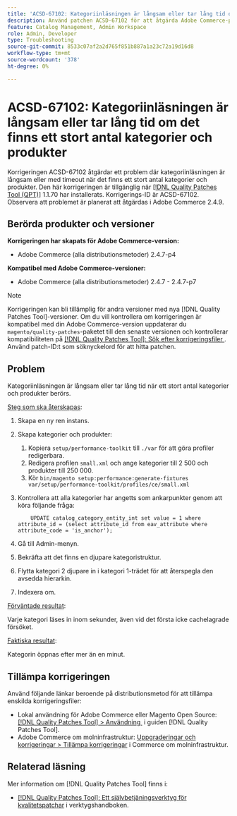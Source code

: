 ```yaml
---
title: 'ACSD-67102: Kategoriinläsningen är långsam eller tar lång tid om det finns ett stort antal kategorier och produkter'
description: Använd patchen ACSD-67102 för att åtgärda Adobe Commerce-problemet där kategoriinläsningen är långsam eller där det finns många kategorier och produkter.
feature: Catalog Management, Admin Workspace
role: Admin, Developer
type: Troubleshooting
source-git-commit: 8533c07af2a2d765f851b887a1a23c72a19d16d8
workflow-type: tm+mt
source-wordcount: '378'
ht-degree: 0%

---
```



# ACSD-67102: Kategoriinläsningen är långsam eller tar lång tid om det finns ett stort antal kategorier och produkter

Korrigeringen ACSD-67102 åtgärdar ett problem där kategoriinläsningen är långsam eller med timeout när det finns ett stort antal kategorier och produkter. Den här korrigeringen är tillgänglig när [[!DNL Quality Patches Tool (QPT)]](/help/tools/quality-patches-tool/quality-patches-tool-to-self-serve-quality-patches.md) 1.1.70 har installerats. Korrigerings-ID är ACSD-67102. Observera att problemet är planerat att åtgärdas i Adobe Commerce 2.4.9.

## Berörda produkter och versioner

**Korrigeringen har skapats för Adobe Commerce-version:**

* Adobe Commerce (alla distributionsmetoder) 2.4.7-p4

**Kompatibel med Adobe Commerce-versioner:**

* Adobe Commerce (alla distributionsmetoder) 2.4.7 - 2.4.7-p7

>[!NOTE]
>
>Korrigeringen kan bli tillämplig för andra versioner med nya [!DNL Quality Patches Tool]-versioner. Om du vill kontrollera om korrigeringen är kompatibel med din Adobe Commerce-version uppdaterar du `magento/quality-patches`-paketet till den senaste versionen och kontrollerar kompatibiliteten på [[!DNL Quality Patches Tool]: Sök efter korrigeringsfiler &#x200B;](https://experienceleague.adobe.com/tools/commerce-quality-patches/index.html). Använd patch-ID:t som söknyckelord för att hitta patchen.

## Problem

Kategoriinläsningen är långsam eller tar lång tid när ett stort antal kategorier och produkter berörs.

<u>Steg som ska återskapas</u>:

1. Skapa en ny ren instans.
1. Skapa kategorier och produkter:
   1. Kopiera `setup/performance-toolkit` till `./var` för att göra profiler redigerbara.
   1. Redigera profilen `small.xml` och ange kategorier till 2 500 och produkter till 250 000.
   1. Kör `bin/magento setup:performance:generate-fixtures var/setup/performance-toolkit/profiles/ce/small.xml`
1. Kontrollera att alla kategorier har angetts som ankarpunkter genom att köra följande fråga:

   ```
       UPDATE catalog_category_entity_int set value = 1 where attribute_id = (select attribute_id from eav_attribute where attribute_code = 'is_anchor'); 
   ```

1. Gå till Admin-menyn.
1. Bekräfta att det finns en djupare kategoristruktur.
1. Flytta kategori 2 djupare in i kategori 1-trädet för att återspegla den avsedda hierarkin.
1. Indexera om.

<u>Förväntade resultat</u>:

Varje kategori läses in inom sekunder, även vid det första icke cachelagrade försöket.

<u>Faktiska resultat</u>:

Kategorin öppnas efter mer än en minut.

## Tillämpa korrigeringen

Använd följande länkar beroende på distributionsmetod för att tillämpa enskilda korrigeringsfiler:

* Lokal användning för Adobe Commerce eller Magento Open Source: [[!DNL Quality Patches Tool] > Användning &#x200B;](/help/tools/quality-patches-tool/usage.md) i guiden [!DNL Quality Patches Tool].
* Adobe Commerce om molninfrastruktur: [Uppgraderingar och korrigeringar > Tillämpa korrigeringar](https://experienceleague.adobe.com/docs/commerce-cloud-service/user-guide/develop/upgrade/apply-patches.html) i Commerce om molninfrastruktur.

## Relaterad läsning

Mer information om [!DNL Quality Patches Tool] finns i:

* [[!DNL Quality Patches Tool]: Ett självbetjäningsverktyg för kvalitetspatchar](/help/tools/quality-patches-tool/quality-patches-tool-to-self-serve-quality-patches.md) i verktygshandboken.

